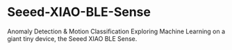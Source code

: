 # Seeed-XIAO-BLE-Sense
Anomaly Detection &amp; Motion Classification Exploring Machine Learning on a giant tiny device, the Seeed XIAO BLE Sense.
